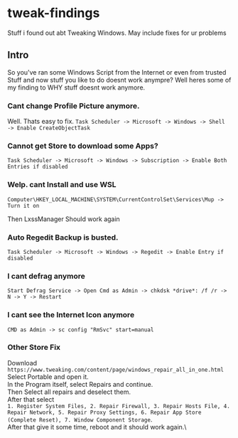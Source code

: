 # tweak-findings
Stuff i found out abt Tweaking Windows. May include fixes for ur problems


## Intro

So you've ran some Windows Script from the Internet or even from trusted Stuff and now stuff you like to do doesnt work anympre?
Well heres some of my finding to WHY stuff doesnt work anymore.


### Cant change Profile Picture anymore.

Well. Thats easy to fix.
``Task Scheduler -> Microsoft -> Windows -> Shell -> Enable CreateObjectTask``

### Cannot get Store to download some Apps?

`Task Scheduler -> Microsoft -> Windows -> Subscription -> Enable Both Entries if disabled`

### Welp. cant Install and use WSL

`Computer\HKEY_LOCAL_MACHINE\SYSTEM\CurrentControlSet\Services\Mup -> Turn it on`

Then LxssManager Should work again

### Auto Regedit Backup is busted.

`Task Scheduler -> Microsoft -> Windows -> Regedit -> Enable Entry if disabled`

### I cant defrag anymore

`Start Defrag Service -> Open Cmd as Admin -> chkdsk *drive*: /f /r -> N -> Y -> Restart`

### I cant see the Internet Icon anymore

`CMD as Admin -> sc config "RmSvc" start=manual`

### Other Store Fix

Download ``https://www.tweaking.com/content/page/windows_repair_all_in_one.html``\
Select Portable and open it.\
In the Program itself, select Repairs and continue.\
Then Select all repairs and deselect them.\
After that select \
```1. Register System Files, 2. Repair Firewall, 3. Repair Hosts File, 4. Repair Network, 5. Repair Proxy Settings, 6. Repair App Store (Complete Reset), 7. Window Component Storage```.\
After that give it some time, reboot and it should work again.\
